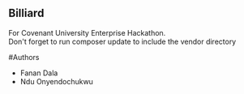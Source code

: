 ## Billiard
For Covenant University Enterprise Hackathon.  
Don't forget to run composer update to include the vendor directory

#Authors
- Fanan Dala
- Ndu Onyendochukwu
